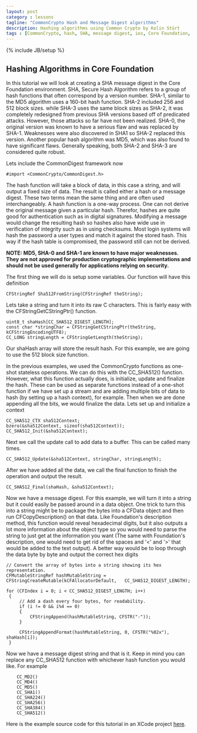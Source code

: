 ```yaml
---
layout: post
category : lessons
tagline: "CommonCrypto Hash and Message Digest algorithms"
description: Hashing algorithms using Common Crypto by Kolin Stürt
tags : [CommonCrypto, hash, SHA, message digest, ios, Core Foundation, tutorial]
---
```

{% include JB/setup %}

## Hashing Algorithms in Core Foundation

In this tutorial we will look at creating a SHA message digest in the Core Foundation environment. SHA, Secure Hash Algorithm refers to a group of hash functions that often correspond by a version number. SHA-1, similar to the MD5 algorithm uses a 160-bit hash function. SHA-2 included 256 and 512 block sizes. while SHA-3 uses the same block sizes as SHA-2, it was completely redesigned from previous SHA versions based off of predicated attacks. However, those attacks so far have not been realized. SHA-0, the original version was known to have a serious flaw and was replaced by SHA-1. Weaknesses were also discovered in SHA1 so SHA-2 replaced this version. Another popular hash algorithm was MD5, which was also found to have significant flaws. Generally speaking, both SHA-2 and SHA-3 are considered quite robust.

Lets include the CommonDigest framework now

	#import <CommonCrypto/CommonDigest.h>

The hash function will take a block of data, in this case a string, and will output a fixed size of data. The result is called either a hash or a message digest. These two terms mean the same thing and are often used interchangeably. A hash function is a one-way process. One can not derive the original message given a particular hash. Therefor, hashes are quite good for authentication such as in digital signatures. Modifying a message would change the resulting hash so hashes also have wide use in verification of integrity such as in using checksums. Most login systems will hash the password a user types and match it against the stored hash. This way if the hash table is compromised, the password still can not be derived.

**NOTE: MD5, SHA-0 and SHA-1 are known to have major weaknesses. They are not approved for production cryptographic implementations and should not be used generally for applications relying on security.**

The first thing we will do is setup some variables. Our function will have this definition

	CFStringRef Sha512FromString(CFStringRef theString);
	
	
Lets take a string and turn it into its raw C characters. This is fairly easy with the CFStringGetCStringPtr() function. 

    uint8_t shaHash[CC_SHA512_DIGEST_LENGTH];
    const char *stringChar = CFStringGetCStringPtr(theString, kCFStringEncodingUTF8);
    CC_LONG stringLength = CFStringGetLength(theString);

Our shaHash array will store the result hash. For this example, we are going to use the 512 block size function.

In the previous examples, we used the CommonCrypto functions as one-shot stateless operations. We can do this with the CC_SHA512() function. However, what this function actually does, is initialize, update and finalize the hash. These can be used as separate functions instead of a one-shot function if we have set up a stream and are adding multiple bits of data to hash (by setting up a hash context), for example. Then when we are done appending all the bits, we would finalize the data. Lets set up and initialize a context

	CC_SHA512_CTX sha512Context;
    bzero(&sha512Context, sizeof(sha512Context));
	CC_SHA512_Init(&sha512Context);

Next we call the update call to add data to a buffer. This can be called many times.
	
	CC_SHA512_Update(&sha512Context, stringChar, stringLength);
	
After we have added all the data, we call the final function to finish the operation and output the result.

	CC_SHA512_Final(shaHash, &sha512Context);


Now we have a message digest. For this example, we will turn it into a string but it could easily be passed around in a data object. One trick to turn this into a string might be to package the bytes into a CFData object and then run CFCopyDescription() on that data. Like Foundation's description method, this function would reveal hexadecimal digits, but it also outputs a lot more information about the object type so you would need to parse the string to just get at the information you want (The same with Foundation's description, one would need to get rid of the spaces and '<' and '>' that would be added to the text output). A better way would be to loop through the data byte by byte and output the correct hex digits

	// Convert the array of bytes into a string showing its hex representation.
	CFMutableStringRef hashMutableString = CFStringCreateMutable(kCFAllocatorDefault, 	CC_SHA512_DIGEST_LENGTH);
	 
	for (CFIndex i = 0; i < CC_SHA512_DIGEST_LENGTH; i++)
	 {
	     // Add a dash every four bytes, for readability.
	     if (i != 0 && i%4 == 0)
	     {
	         CFStringAppend(hashMutableString, CFSTR("-"));
	     }
	     
	     CFStringAppendFormat(hashMutableString, 0, CFSTR("%02x"), shaHash[i]);
	 }
	 
Now we have a message digest string and that is it. Keep in mind you can replace any CC_SHA512 function with whichever hash function you would like. For example
	 	
	 	CC_MD2()
	 	CC_MD4()
		CC_MD5()
		CC_SHA1()
		CC_SHA224()
		CC_SHA256()
		CC_SHA384()
		CC_SHA512()
		
Here is the example source code for this tutorial in an XCode project [here](https://github.com/CollinBStuart/MessageDigest).
